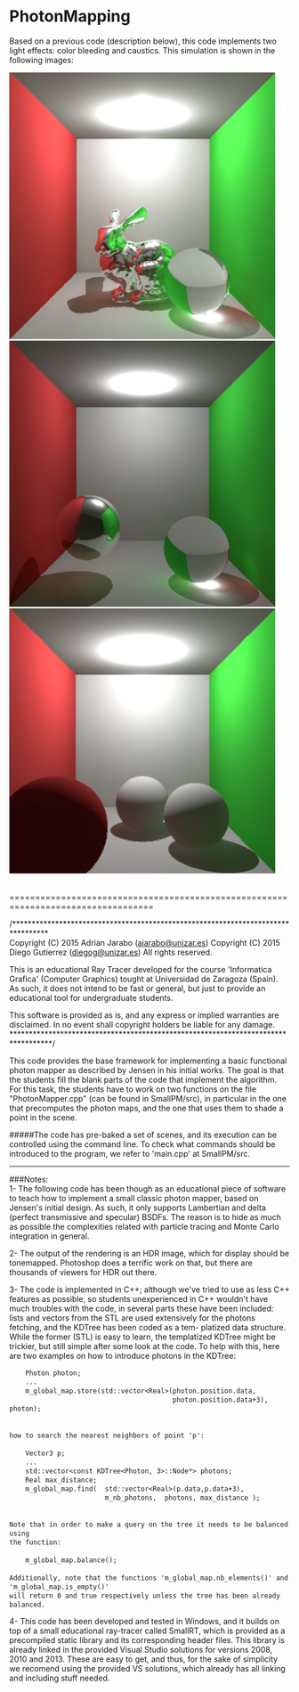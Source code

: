 # PhotonMapping

Based on a previous code (description below), this code implements two light effects: color bleeding and caustics.
This simulation is shown in the following images:

![Rabbit](images/rabbit.png)
![Transparent shapes](images/transparent.png)
![Opaque shapes](images/opaque.png)

<br />
==================================================================================

/*********************************************************************************<br />
Copyright (C) 2015 Adrian Jarabo (ajarabo@unizar.es)
Copyright (C) 2015 Diego Gutierrez (diegog@unizar.es)
All rights reserved.

This is an educational Ray Tracer developed for the course 'Informatica Grafica'
(Computer Graphics) tought at Universidad de Zaragoza (Spain). As such, it does not 
intend to be fast or general, but just to provide an educational tool for undergraduate
students. 

This software is provided as is, and any express or implied warranties are disclaimed.
In no event shall copyright holders be liable for any damage.<br />
**********************************************************************************/<br />

This code provides the base framework for implementing a basic functional photon 
mapper as described by Jensen in his initial works. The goal is that the students
fill the blank parts of the code that implement the algorithm. For this task, the
students have to work on two functions on the file "PhotonMapper.cpp" (can be found
in SmallPM/src), in particular in the one that precomputes the photon maps, and the 
one that uses them to shade a point in the scene. <br />

#####The code has pre-baked a set of scenes, and its execution can be controlled using the command line. To check what commands should be introduced to the program, we refer to 'main.cpp' at SmallPM/src.

-----------------------------------------------------------------------------------
###Notes:<br />
1-	The following code has been though as an educational piece of software to teach
	how to implement a small classic photon mapper, based on Jensen's initial design.
	As such, it only supports Lambertian and delta (perfect transmissive and specular)
	BSDFs. The reason is to hide as much as possible the complexities related with 
	particle tracing and Monte Carlo integration in general. 

2-	The output of the rendering is an HDR image, which for display should be tonemapped.
	Photoshop does a terrific work on that, but there are thousands of viewers for HDR
	out there.
	
3-	The code is implemented in C++; although we've tried to use as less C++ features 
	as possible, so students unexperienced in C++ wouldn't have much troubles with the
	code, in several parts these have been included: lists and vectors from the STL are
	used extensively for the photons fetching, and the KDTree has been coded as a tem-
	platized data structure. While the former (STL) is easy to learn, the templatized
	KDTree might be trickier, but still simple after some look at the code. To help 
	with this, here are two examples on how to introduce photons in the KDTree:
		
		Photon photon;
		...
		m_global_map.store(std::vector<Real>(photon.position.data, 
										     photon.position.data+3), photon);
	

	how to search the nearest neighbors of point 'p':
	
		Vector3 p;
		...
		std::vector<const KDTree<Photon, 3>::Node*> photons;
		Real max_distance;
		m_global_map.find(  std::vector<Real>(p.data,p.data+3), 
							m_nb_photons,  photons, max_distance );
	

	Note that in order to make a query on the tree it needs to be balanced using 
	the function:
	
		m_global_map.balance();
		
	Additionally, note that the functions 'm_global_map.nb_elements()' and 'm_global_map.is_empty()'
	will return 0 and true respectively unless the tree has been already balanced.
	
4-	This code has been developed and tested in Windows, and it builds on top of a
	small educational ray-tracer called SmallRT, which is provided as a precompiled
	static library and its corresponding header files. This library is already linked 
	in the provided Visual Studio solutions for versions 2008, 2010 and 2013. These are 
	easy to get, and thus, for the sake of simplicity we recomend using the provided VS 
	solutions, which already has all linking and including stuff needed.
